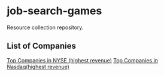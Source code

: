 # job-search-games
Resource collection repository.

## List of Companies
[Top Companies in NYSE (highest revenue)](https://github.com/pr628/job-search-games/blob/main/listNYSE.md)
[Top Companies in Nasdaq(highest revenue)](https://github.com/pr628/job-search-games/blob/main/listNasdaq.md)
